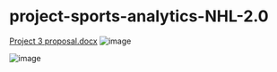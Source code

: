 # project-sports-analytics-NHL-2.0
[Project 3 proposal.docx](https://github.com/joeldemontigny/project-sports-analytics-NHL-2.0/files/12188651/Project.3.proposal.docx)
![image](https://github.com/joeldemontigny/project-sports-analytics-NHL-2.0/assets/130711180/304544f5-4059-4bf1-be0a-96184a725264)

![image](https://github.com/joeldemontigny/project-sports-analytics-NHL-2.0/assets/130711180/c60b54c6-f5d9-4254-b2e9-183a36bd08fa)
